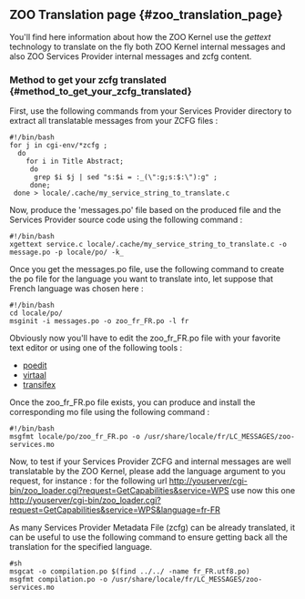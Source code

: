 ## ZOO Translation page {#zoo_translation_page}

You\'ll find here information about how the ZOO Kernel use the *gettext*
technology to translate on the fly both ZOO Kernel internal messages and
also ZOO Services Provider internal messages and zcfg content.

### Method to get your zcfg translated {#method_to_get_your_zcfg_translated}

First, use the following commands from your Services Provider directory
to extract all translatable messages from your ZCFG files :

    #!/bin/bash
    for j in cgi-env/*zcfg ; 
      do 
        for i in Title Abstract; 
         do
          grep $i $j | sed "s:$i = :_(\":g;s:$:\"):g" ;
         done;
     done > locale/.cache/my_service_string_to_translate.c

Now, produce the \'messages.po\' file based on the produced file and the
Services Provider source code using the following command :

    #!/bin/bash
    xgettext service.c locale/.cache/my_service_string_to_translate.c -o message.po -p locale/po/ -k_

Once you get the messages.po file, use the following command to create
the po file for the language you want to translate into, let suppose
that French language was chosen here :

    #!/bin/bash
    cd locale/po/
    msginit -i messages.po -o zoo_fr_FR.po -l fr

Obviously now you\'ll have to edit the zoo_fr_FR.po file with your
favorite text editor or using one of the following tools :

-   [poedit](http://www.poedit.net/)
-   [virtaal](http://translate.sourceforge.net/wiki/virtaal/index)
-   [transifex](https://www.transifex.net/projects/p/grass6/c/grass64/)

Once the zoo_fr_FR.po file exists, you can produce and install the
corresponding mo file using the following command :

    #!/bin/bash
    msgfmt locale/po/zoo_fr_FR.po -o /usr/share/locale/fr/LC_MESSAGES/zoo-services.mo

Now, to test if your Services Provider ZCFG and internal messages are
well translatable by the ZOO Kernel, please add the language argument to
you request, for instance : for the following url
<http://youserver/cgi-bin/zoo_loader.cgi?request=GetCapabilities&service=WPS>
use now this one
<http://youserver/cgi-bin/zoo_loader.cgi?request=GetCapabilities&service=WPS&language=fr-FR>

As many Services Provider Metadata File (zcfg) can be already
translated, it can be useful to use the following command to ensure
getting back all the translation for the specified language.

    #sh
    msgcat -o compilation.po $(find ../../ -name fr_FR.utf8.po)
    msgfmt compilation.po -o /usr/share/locale/fr/LC_MESSAGES/zoo-services.mo
